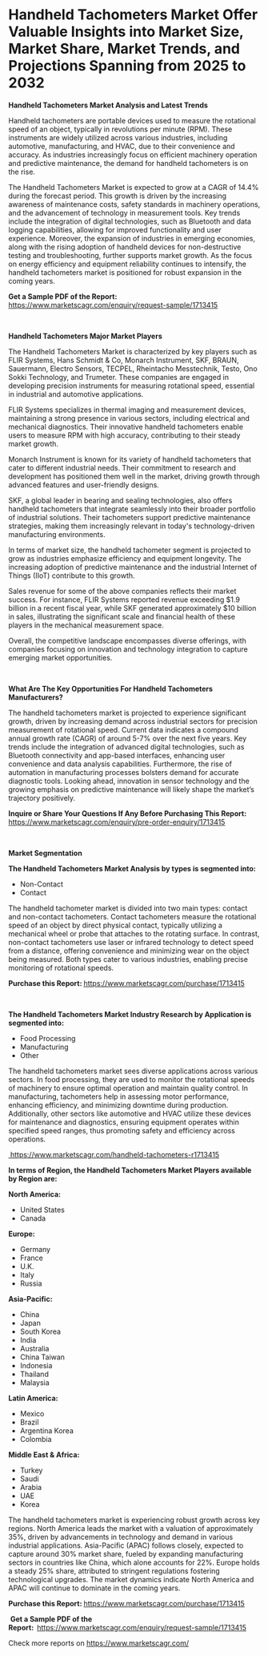 <p><h1>Handheld Tachometers Market Offer Valuable Insights into Market Size, Market Share, Market Trends, and Projections Spanning from 2025 to 2032</h1></p><p><strong>Handheld Tachometers Market Analysis and Latest Trends</strong></p>
<p><p>Handheld tachometers are portable devices used to measure the rotational speed of an object, typically in revolutions per minute (RPM). These instruments are widely utilized across various industries, including automotive, manufacturing, and HVAC, due to their convenience and accuracy. As industries increasingly focus on efficient machinery operation and predictive maintenance, the demand for handheld tachometers is on the rise.</p><p>The Handheld Tachometers Market is expected to grow at a CAGR of 14.4% during the forecast period. This growth is driven by the increasing awareness of maintenance costs, safety standards in machinery operations, and the advancement of technology in measurement tools. Key trends include the integration of digital technologies, such as Bluetooth and data logging capabilities, allowing for improved functionality and user experience. Moreover, the expansion of industries in emerging economies, along with the rising adoption of handheld devices for non-destructive testing and troubleshooting, further supports market growth. As the focus on energy efficiency and equipment reliability continues to intensify, the handheld tachometers market is positioned for robust expansion in the coming years.</p></p>
<p><strong>Get a Sample PDF of the Report:&nbsp;</strong> <a href="https://www.marketscagr.com/enquiry/request-sample/1713415?utm_campaign=1901&utm_medium=2&utm_source=Github&utm_content=ia&utm_term=11012025&utm_id=handheld-tachometers">https://www.marketscagr.com/enquiry/request-sample/1713415</a></p>
<p>&nbsp;</p>
<p><strong>Handheld Tachometers Major Market Players</strong></p>
<p><p>The Handheld Tachometers Market is characterized by key players such as FLIR Systems, Hans Schmidt & Co, Monarch Instrument, SKF, BRAUN, Sauermann, Electro Sensors, TECPEL, Rheintacho Messtechnik, Testo, Ono Sokki Technology, and Trumeter. These companies are engaged in developing precision instruments for measuring rotational speed, essential in industrial and automotive applications.</p><p>FLIR Systems specializes in thermal imaging and measurement devices, maintaining a strong presence in various sectors, including electrical and mechanical diagnostics. Their innovative handheld tachometers enable users to measure RPM with high accuracy, contributing to their steady market growth.</p><p>Monarch Instrument is known for its variety of handheld tachometers that cater to different industrial needs. Their commitment to research and development has positioned them well in the market, driving growth through advanced features and user-friendly designs.</p><p>SKF, a global leader in bearing and sealing technologies, also offers handheld tachometers that integrate seamlessly into their broader portfolio of industrial solutions. Their tachometers support predictive maintenance strategies, making them increasingly relevant in today's technology-driven manufacturing environments.</p><p>In terms of market size, the handheld tachometer segment is projected to grow as industries emphasize efficiency and equipment longevity. The increasing adoption of predictive maintenance and the industrial Internet of Things (IIoT) contribute to this growth.</p><p>Sales revenue for some of the above companies reflects their market success. For instance, FLIR Systems reported revenue exceeding $1.9 billion in a recent fiscal year, while SKF generated approximately $10 billion in sales, illustrating the significant scale and financial health of these players in the mechanical measurement space.</p><p>Overall, the competitive landscape encompasses diverse offerings, with companies focusing on innovation and technology integration to capture emerging market opportunities.</p></p>
<p>&nbsp;</p>
<p><strong>What Are The Key Opportunities For Handheld Tachometers Manufacturers?</strong></p>
<p><p>The handheld tachometers market is projected to experience significant growth, driven by increasing demand across industrial sectors for precision measurement of rotational speed. Current data indicates a compound annual growth rate (CAGR) of around 5-7% over the next five years. Key trends include the integration of advanced digital technologies, such as Bluetooth connectivity and app-based interfaces, enhancing user convenience and data analysis capabilities. Furthermore, the rise of automation in manufacturing processes bolsters demand for accurate diagnostic tools. Looking ahead, innovation in sensor technology and the growing emphasis on predictive maintenance will likely shape the market’s trajectory positively.</p></p>
<p><strong>Inquire or Share Your Questions If Any Before Purchasing This Report:</strong> <a href="https://www.marketscagr.com/enquiry/pre-order-enquiry/1713415?utm_campaign=1901&utm_medium=2&utm_source=Github&utm_content=ia&utm_term=11012025&utm_id=handheld-tachometers">https://www.marketscagr.com/enquiry/pre-order-enquiry/1713415</a></p>
<p>&nbsp;</p>
<p><strong>Market Segmentation</strong></p>
<p><strong>The Handheld Tachometers Market Analysis by types is segmented into:</strong></p>
<p><ul><li>Non-Contact</li><li>Contact</li></ul></p>
<p><p>The handheld tachometer market is divided into two main types: contact and non-contact tachometers. Contact tachometers measure the rotational speed of an object by direct physical contact, typically utilizing a mechanical wheel or probe that attaches to the rotating surface. In contrast, non-contact tachometers use laser or infrared technology to detect speed from a distance, offering convenience and minimizing wear on the object being measured. Both types cater to various industries, enabling precise monitoring of rotational speeds.</p></p>
<p><strong>Purchase this Report:&nbsp;</strong><a href="https://www.marketscagr.com/purchase/1713415?utm_campaign=1901&utm_medium=2&utm_source=Github&utm_content=ia&utm_term=11012025&utm_id=handheld-tachometers">https://www.marketscagr.com/purchase/1713415</a></p>
<p>&nbsp;</p>
<p><strong>The Handheld Tachometers Market Industry Research by Application is segmented into:</strong></p>
<p><ul><li>Food Processing</li><li>Manufacturing</li><li>Other</li></ul></p>
<p><p>The handheld tachometers market sees diverse applications across various sectors. In food processing, they are used to monitor the rotational speeds of machinery to ensure optimal operation and maintain quality control. In manufacturing, tachometers help in assessing motor performance, enhancing efficiency, and minimizing downtime during production. Additionally, other sectors like automotive and HVAC utilize these devices for maintenance and diagnostics, ensuring equipment operates within specified speed ranges, thus promoting safety and efficiency across operations.</p></p>
<p><a href="https://www.marketscagr.com/handheld-tachometers-r1713415?utm_campaign=1901&utm_medium=2&utm_source=Github&utm_content=ia&utm_term=11012025&utm_id=handheld-tachometers">&nbsp;https://www.marketscagr.com/handheld-tachometers-r1713415</a></p>
<p><strong>In terms of Region, the Handheld Tachometers Market Players available by Region are:</strong></p>
<p>
    <p> <strong> North America: </strong>
        <ul>
            <li>United States</li>
            <li>Canada</li>
        </ul>
        </p> 
    <p> <strong> Europe: </strong>
        <ul>
            <li>Germany</li>
            <li>France</li>
            <li>U.K.</li>
            <li>Italy</li>
            <li>Russia</li>
        </ul>
        </p> 
    <p> <strong> Asia-Pacific: </strong>
        <ul>
            <li>China</li>
            <li>Japan</li>
            <li>South Korea</li>
            <li>India</li>
            <li>Australia</li>
            <li>China Taiwan</li>
            <li>Indonesia</li>
            <li>Thailand</li>
            <li>Malaysia</li>
        </ul>
        </p> 
    <p> <strong> Latin America: </strong>
        <ul>
            <li>Mexico</li>
            <li>Brazil</li>
            <li>Argentina Korea</li>
            <li>Colombia</li>
        </ul>
        </p> 
    <p> <strong> Middle East & Africa: </strong>
        <ul>
            <li>Turkey</li>
            <li>Saudi</li>
            <li>Arabia</li>
            <li>UAE</li>
            <li>Korea</li>
        </ul>
    </p>
    </p>
<p><p>The handheld tachometers market is experiencing robust growth across key regions. North America leads the market with a valuation of approximately 35%, driven by advancements in technology and demand in various industrial applications. Asia-Pacific (APAC) follows closely, expected to capture around 30% market share, fueled by expanding manufacturing sectors in countries like China, which alone accounts for 22%. Europe holds a steady 25% share, attributed to stringent regulations fostering technological upgrades. The market dynamics indicate North America and APAC will continue to dominate in the coming years.</p></p>
<p><strong>Purchase this Report: </strong><a href="https://www.marketscagr.com/purchase/1713415?utm_campaign=1901&utm_medium=2&utm_source=Github&utm_content=ia&utm_term=11012025&utm_id=handheld-tachometers">https://www.marketscagr.com/purchase/1713415</a></p>
<p>&nbsp;<strong>Get a Sample PDF of the Report:&nbsp;&nbsp;</strong><a href="https://www.marketscagr.com/enquiry/request-sample/1713415?utm_campaign=1901&utm_medium=2&utm_source=Github&utm_content=ia&utm_term=11012025&utm_id=handheld-tachometers">https://www.marketscagr.com/enquiry/request-sample/1713415</a></p>
<p><strong></strong></p>
<p>Check more reports on <a href="https://www.marketscagr.com/?utm_campaign=1901&utm_medium=2&utm_source=Github&utm_content=ia&utm_term=11012025&utm_id=handheld-tachometers">https://www.marketscagr.com/</a></p>